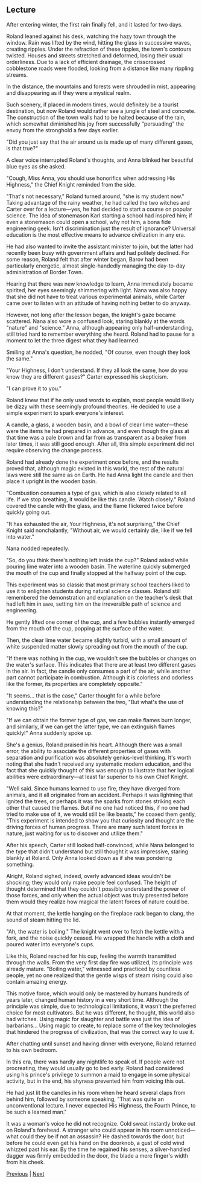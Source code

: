 ## Lecture
After entering winter, the first rain finally fell, and it lasted for two days.

Roland leaned against his desk, watching the hazy town through the window. Rain was lifted by the wind, hitting the glass in successive waves, creating ripples. Under the refraction of these ripples, the town's contours twisted. Houses and streets stretched and deformed, losing their usual orderliness. Due to a lack of efficient drainage, the crisscrossed cobblestone roads were flooded, looking from a distance like many rippling streams.



In the distance, the mountains and forests were shrouded in mist, appearing and disappearing as if they were a mystical realm.



Such scenery, if placed in modern times, would definitely be a tourist destination, but now Roland would rather see a jungle of steel and concrete. The construction of the town walls had to be halted because of the rain, which somewhat diminished his joy from successfully "persuading" the envoy from the stronghold a few days earlier.



"Did you just say that the air around us is made up of many different gases, is that true?"



A clear voice interrupted Roland's thoughts, and Anna blinked her beautiful blue eyes as she asked.



"Cough, Miss Anna, you should use honorifics when addressing His Highness," the Chief Knight reminded from the side.



"That's not necessary," Roland turned around, "she is my student now." Taking advantage of the rainy weather, he had called the two witches and Carter over for a lecture—yes, he had decided to start a course on popular science. The idea of stonemason Karl starting a school had inspired him; if even a stonemason could open a school, why not him, a bona fide engineering geek. Isn't discrimination just the result of ignorance? Universal education is the most effective means to advance civilization in any era.



He had also wanted to invite the assistant minister to join, but the latter had recently been busy with government affairs and had politely declined. For some reason, Roland felt that after winter began, Barov had been particularly energetic, almost single-handedly managing the day-to-day administration of Border Town.



Hearing that there was new knowledge to learn, Anna immediately became spirited, her eyes seemingly shimmering with light. Nana was also happy that she did not have to treat various experimental animals, while Carter came over to listen with an attitude of having nothing better to do anyway.

However, not long after the lesson began, the knight's gaze became scattered. Nana also wore a confused look, staring blankly at the words "nature" and "science." Anna, although appearing only half-understanding, still tried hard to remember everything she heard. Roland had to pause for a moment to let the three digest what they had learned.

Smiling at Anna's question, he nodded, "Of course, even though they look the same."

"Your Highness, I don't understand. If they all look the same, how do you know they are different gases?" Carter expressed his skepticism.

"I can prove it to you."

Roland knew that if he only used words to explain, most people would likely be dizzy with these seemingly profound theories. He decided to use a simple experiment to spark everyone's interest.

A candle, a glass, a wooden basin, and a bowl of clear lime water—these were the items he had prepared in advance, and even though the glass at that time was a pale brown and far from as transparent as a beaker from later times, it was still good enough. After all, this simple experiment did not require observing the change process.

Roland had already done the experiment once before, and the results proved that, although magic existed in this world, the rest of the natural laws were still the same as on Earth. He had Anna light the candle and then place it upright in the wooden basin.

"Combustion consumes a type of gas, which is also closely related to all life. If we stop breathing, it would be like this candle. Watch closely." Roland covered the candle with the glass, and the flame flickered twice before quickly going out.



"It has exhausted the air, Your Highness, it's not surprising," the Chief Knight said nonchalantly, "Without air, we would certainly die, like if we fell into water."

Nana nodded repeatedly.

"So, do you think there's nothing left inside the cup?" Roland asked while pouring lime water into a wooden basin. The waterline quickly submerged the mouth of the cup and finally stopped at the halfway point of the cup.

This experiment was so classic that most primary school teachers liked to use it to enlighten students during natural science classes. Roland still remembered the demonstration and explanation on the teacher's desk that had left him in awe, setting him on the irreversible path of science and engineering.

He gently lifted one corner of the cup, and a few bubbles instantly emerged from the mouth of the cup, popping at the surface of the water.

Then, the clear lime water became slightly turbid, with a small amount of white suspended matter slowly spreading out from the mouth of the cup.

"If there was nothing in the cup, we wouldn't see the bubbles or changes on the water's surface. This indicates that there are at least two different gases in the air. In fact, the candle only consumes a part of the air, while another part cannot participate in combustion. Although it is colorless and odorless like the former, its properties are completely opposite."

"It seems... that is the case," Carter thought for a while before understanding the relationship between the two, "But what's the use of knowing this?"

"If we can obtain the former type of gas, we can make flames burn longer, and similarly, if we can get the latter type, we can extinguish flames quickly!" Anna suddenly spoke up.



She's a genius, Roland praised in his heart. Although there was a small error, the ability to associate the different properties of gases with separation and purification was absolutely genius-level thinking. It's worth noting that she hadn't received any systematic modern education, and the fact that she quickly thought of this was enough to illustrate that her logical abilities were extraordinary—at least far superior to his own Chief Knight.



"Well said. Since humans learned to use fire, they have diverged from animals, and it all originated from an accident. Perhaps it was lightning that ignited the trees, or perhaps it was the sparks from stones striking each other that caused the flames. But if no one had noticed this, if no one had tried to make use of it, we would still be like beasts," he coaxed them gently, "This experiment is intended to show you that curiosity and thought are the driving forces of human progress. There are many such latent forces in nature, just waiting for us to discover and utilize them."



After his speech, Carter still looked half-convinced, while Nana belonged to the type that didn't understand but still thought it was impressive, staring blankly at Roland. Only Anna looked down as if she was pondering something.



Alright, Roland sighed, indeed, overly advanced ideas wouldn't be shocking; they would only make people feel confused. The height of thought determined that they couldn't possibly understand the power of those forces, and only when the actual object was truly presented before them would they realize how magical the latent forces of nature could be.



At that moment, the kettle hanging on the fireplace rack began to clang, the sound of steam hitting the lid.



"Ah, the water is boiling." The knight went over to fetch the kettle with a fork, and the noise quickly ceased. He wrapped the handle with a cloth and poured water into everyone's cups.



Like this, Roland reached for his cup, feeling the warmth transmitted through the walls. From the very first day fire was utilized, its principle was already mature. "Boiling water," witnessed and practiced by countless people, yet no one realized that the gentle wisps of steam rising could also contain amazing energy.



This motive force, which would only be mastered by humans hundreds of years later, changed human history in a very short time. Although the principle was simple, due to technological limitations, it wasn't the preferred choice for most cultivators. But he was different, he thought, this world also had witches. Using magic for slaughter and battle was just the idea of barbarians... Using magic to create, to replace some of the key technologies that hindered the progress of civilization, that was the correct way to use it.



After chatting until sunset and having dinner with everyone, Roland returned to his own bedroom.



In this era, there was hardly any nightlife to speak of. If people were not procreating, they would usually go to bed early. Roland had considered using his prince's privilege to summon a maid to engage in some physical activity, but in the end, his shyness prevented him from voicing this out.



He had just lit the candles in his room when he heard several claps from behind him, followed by someone speaking, "That was quite an unconventional lecture. I never expected His Highness, the Fourth Prince, to be such a learned man."



It was a woman's voice he did not recognize. Cold sweat instantly broke out on Roland's forehead. A stranger who could appear in his room unnoticed—what could they be if not an assassin? He dashed towards the door, but before he could even get his hand on the doorknob, a gust of cold wind whizzed past his ear. By the time he regained his senses, a silver-handled dagger was firmly embedded in the door, the blade a mere finger's width from his cheek.





[Previous](CH0018.md) | [Next](CH0020.md)

